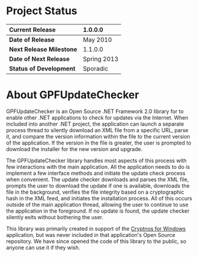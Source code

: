 # Project Status #

| **Current Release** | 1.0.0.0 |
|:--------------------|:--------|
| **Date of Release** | May 2010 |
| **Next Release Milestone** | 1.1.0.0 |
| **Date of Next Release** | Spring 2013 |
| **Status of Development** | Sporadic |

# About GPFUpdateChecker #

GPFUpdateChecker is an Open Source .NET Framework 2.0 library for to enable other .NET applications to check for updates via the Internet. When included into another .NET project, the application can launch a separate process thread to silently download an XML file from a specific URL, parse it, and compare the version information within the file to the current version of the application. If the version in the file is greater, the user is prompted to download the installer for the new version and upgrade.

The GPFUpdateChecker library handles most aspects of this process with few interactions with the main application. All the application needs to do is implement a few interface methods and initiate the update check process when convenient. The update checker downloads and parses the XML file, prompts the user to download the update if one is available, downloads the file in the background, verifies the file integrity based on a cryptographic hash in the XML feed, and initiates the installation process. All of this occurs outside of the main application thread, allowing the user to continue to use the application in the foreground. If no update is found, the update checker silently exits without bothering the user.

This library was primarily created in support of the [Cryptnos for Windows](https://code.google.com/p/cryptnos-for-windows/) application, but was never included in that application's Open Source repository. We have since opened the code of this library to the public, so anyone can use it if they wish.